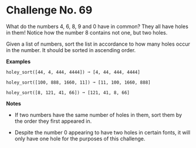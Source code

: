 # Challenge No. 69

What do the numbers 4, 6, 8, 9 and 0 have in common? They all have holes in them! Notice how the number 8 contains not one, but two holes.

Given a list of numbers, sort the list in accordance to how many holes occur in the number. It should be sorted in ascending order.

**Examples**

    holey_sort([44, 4, 444, 4444]) ➞ [4, 44, 444, 4444]
     
    holey_sort([100, 888, 1660, 11]) ➞ [11, 100, 1660, 888]
     
    holey_sort([8, 121, 41, 66]) ➞ [121, 41, 8, 66]

**Notes**

-   If two numbers have the same number of holes in them, sort them by the order they first appeared in.

-   Despite the number 0 appearing to have two holes in certain fonts, it will only have one hole for the purposes of this challenge.